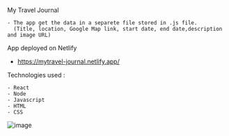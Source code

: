 My Travel Journal

    - The app get the data in a separete file stored in .js file.
      (Title, location, Google Map link, start date, end date,description and image URL)

App deployed on Netlify
   - https://mytravel-journal.netlify.app/

Technologies used :

    - React
    - Node
    - Javascript
    - HTML
    - CSS
      
     
![image](https://user-images.githubusercontent.com/49961611/179225958-9f176e86-0f58-4598-b290-ec962be163f2.png)
